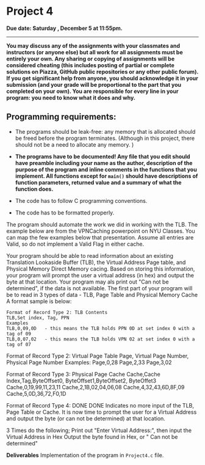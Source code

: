 # Project 4

__Due date: Saturday , December 5 at 11:55pm.__

---
**You may discuss any of the assignments with your classmates and instructors (or anyone else) but
all work for all assignments must be entirely your own.
Any sharing or copying of assignments will be considered cheating (this includes posting of partial or complete solutions on
Piazza, GitHub public repositories or any other public forum). If you get significant help
from anyone, you should acknowledge it in your submission (and your grade will be proportional to the part
that you completed on your own).
You are responsible for every line in your program: you need to know what it does and why.**


## Programming requirements:

- The programs should be leak-free: any memory that is allocated should be freed before the program terminates. (Although in this project, there should not be a need to allocate any memory. )
- __The programs have to be documented! Any file that you edit should have preamble
 including your name as the author, description of the purpose of the program and
 inline comments in the functions that you implement. All functions except for `main()` should
 have descriptions of function parameters, returned value and a summary of what the function does.__

- The code has to follow C programming conventions.
- The code has to be formatted properly.  

The program should automate the work we did in working with the TLB. The example below are from the VPNCaching powerpoint on NYU Classes. You can map the few examples below 
that presentation. Assume all entries are Valid, so do not implement a Valid Flag in either cache.

Your program should be able to read information about an existing Translation Lookaside Buffer (TLB), the Virtual Address Page table, and Physical Memory Direct Memory cacing.
Based on storing this information, your program will prompt the user a virtual address (in hex) and output the byte at that location.
Your program may als print out "Can not be determined", if the data is not available.
The first part of your program will be to read in 3 types of data - TLB, Page Table and Physical Memory Cache
A format sample is below:
```
Format of Record Type 2: TLB Contents
TLB,Set index, Tag, PPN
Examples
TLB,0,09,0D   - this means the TLB holds PPN 0D at set index 0 with a tag of 09
TLB,0,07,02   - this means the TLB holds VPN 02 at set index 0 with a tag of 07
```
Format of Record Type 2: Virtual Page Table
Page, Virtual Page Number, Physical Page Number
Examples:
Page,0,28
Page,2,33
Page,3,02

Format of Record Type 3: Physical Page Cache
Cache,Cache Index,Tag,ByteOffset0, ByteOffset1,ByteOffset2, ByteOffet3
Cache,0,19,99,11,23,11
Cache,2,1B,02,04,06,08
Cache,4,32,43,6D,8F,09
Cache,5,0D,36,72,F0,1D

Format of Record Type 4:  DONE
DONE
Indicates no more input of the TLB, Page Table or Cache. It is now time to prompt the user for a Virtual Address and output the byte (or can not be determined) at that location.

3 Times do the following;
Print out "Enter Virtual Address:", then input the Virtual Address in Hex
Output the byte found in Hex, or " Can not be determined"


__Deliverables__
Implementation of the program in `Project4.c` file.





